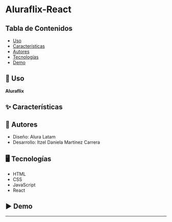 # Aluraflix-React

## Tabla de Contenidos
- [Uso](#uso)
- [Características](#características)
- [Autores](#autores)
- [Tecnologías](#tecnologias)
- [Demo](#demo)

## 🚀 Uso
**Aluraflix** 



## ✨ Características


## 👥 Autores
- Diseño: Alura Latam
- Desarrollo: Itzel Daniela Martínez Carrera

## 🖥️ Tecnologías

- HTML
- CSS
- JavaScript
- React

## ▶️  Demo


---
